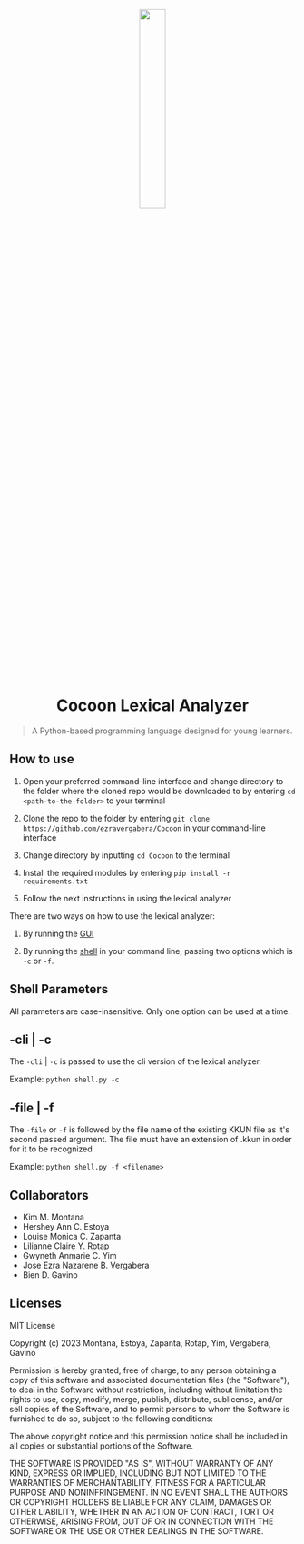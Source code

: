 <p align="center">
  <img src="public/img/cocoonLogo.png" width = 30%/>
</p>
<h1 align="center">Cocoon Lexical Analyzer</h1>

> A Python-based programming language designed for young learners.

## How to use

1. Open your preferred command-line interface and change directory to the folder where the cloned repo would be downloaded to by entering `cd <path-to-the-folder>` to your terminal

2. Clone the repo to the folder by entering `git clone https://github.com/ezravergabera/Cocoon` in your command-line interface

3. Change directory by inputting `cd Cocoon` to the terminal

4. Install the required modules by entering `pip install -r requirements.txt`

5. Follow the next instructions in using the lexical analyzer

There are two ways on how to use the lexical analyzer:

1. By running the [GUI](/gui.py)

2. By running the [shell](/shell.py) in your command line, passing two options which is `-c` or `-f`.
        
## Shell Parameters

All parameters are case-insensitive. Only one option can be used at a time.

## -cli | -c

The `-cli` | `-c` is passed to use the cli version of the lexical analyzer.

Example: ```python shell.py -c```

## -file  | -f

The `-file` or `-f` is followed by the file name of the existing KKUN file as it's second passed argument. The file must have an extension of .kkun in order for it to be recognized

Example: ```python shell.py -f <filename>```

<!-- ## Syntax (pag may parser na)

*programming language syntax yung dito* -->

## Collaborators

- Kim M. Montana
- Hershey Ann C. Estoya
- Louise Monica C. Zapanta
- Lilianne Claire Y. Rotap
- Gwyneth Anmarie C. Yim
- Jose Ezra Nazarene B. Vergabera
- Bien D. Gavino

## Licenses

MIT License

Copyright (c) 2023 Montana, Estoya, Zapanta, Rotap, Yim, Vergabera, Gavino

Permission is hereby granted, free of charge, to any person obtaining a copy of this software and associated documentation files (the "Software"), to deal in the Software without restriction, including without limitation the rights to use, copy, modify, merge, publish, distribute, sublicense, and/or sell copies of the Software, and to permit persons to whom the Software is furnished to do so, subject to the following conditions:

The above copyright notice and this permission notice shall be included in all copies or substantial portions of the Software.

THE SOFTWARE IS PROVIDED "AS IS", WITHOUT WARRANTY OF ANY KIND, EXPRESS OR IMPLIED, INCLUDING BUT NOT LIMITED TO THE WARRANTIES OF MERCHANTABILITY, FITNESS FOR A PARTICULAR PURPOSE AND NONINFRINGEMENT. IN NO EVENT SHALL THE AUTHORS OR COPYRIGHT HOLDERS BE LIABLE FOR ANY CLAIM, DAMAGES OR OTHER LIABILITY, WHETHER IN AN ACTION OF CONTRACT, TORT OR OTHERWISE, ARISING FROM, OUT OF OR IN CONNECTION WITH THE SOFTWARE OR THE USE OR OTHER DEALINGS IN THE SOFTWARE.
